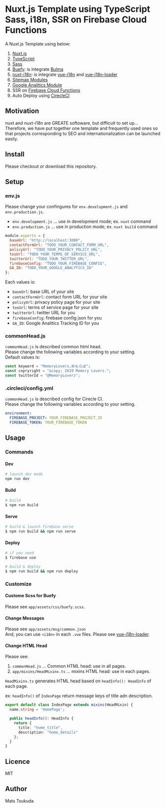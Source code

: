 # Nuxt.js Template using TypeScript Sass, i18n, SSR on Firebase Cloud Functions

A Nuxt.js Template using below:

1. [Nuxt.js](https://nuxtjs.org/)
2. [TypeScript](https://www.typescriptlang.org/)
3. [Sass](https://sass-lang.com/)
4. [Buefy](https://buefy.org/): is integrate [Bulma](https://bulma.io/)
5. [nuxt-i18n](https://github.com/nuxt-community/nuxt-i18n): is integrate [vue-i18n](https://github.com/kazupon/vue-i18n) and [vue-i18n-loader](https://github.com/kazupon/vue-i18n-loader)
6. [Sitemap Modules](https://github.com/nuxt-community/sitemap-module)
7. [Google Analitics Module](https://github.com/nuxt-community/analytics-module)
8. SSR on [Firebase Cloud Functions](https://firebase.google.com/docs/functions/)
9. Auto Deploy using [CirecleCI](https://circleci.com/)

## Motivation

nuxt and nuxt-i18n are GREATE softoware, but difficult to set up...  
Therefore, we have put together one template and frequently used ones so that projects corresponding to SEO and internationalization can be launched easily.

## Install

Please checkout or download this repository.

## Setup

### env.js

Please change your confingures for `env.development.js` and `env.production.js`.

- `env.development.js` ... use in development mode; ex. `nuxt` command
- `env.production.js` ... use in production mode; ex. `nuxt build` command

```javascript
module.exports = {
  baseUrl: "http://localhost:3000",
  contactFormUrl: "TODO_YOUR_CONTACT_FORM_URL",
  policyUrl: "TODO_YOUR_PRIVACY_POLICY_URL",
  tosUrl: "TODO_YOUR_TERMS_OF_SERVICE_URL",
  twitterUrl: "TODO_YOUR_TWITTER_URL",
  firebaseConfig: "TODO_YOUR_FIREBASE_CONFIG",
  GA_ID: "TODO_YOUR_GOOGLE_ANALYTICS_ID"
};
```

Each values is:

- `baseUrl`: base URL of your site
- `contactFormUrl`: contact form URL for your site
- `policyUrl`: privacy policy page for your site
- `tosUrl`: terms of service page for your site
- `twitterUrl`: twitter URL for you
- `firebaseConfig`: firebase config json for you
- `GA_ID`: Google Analitics Tracking ID for you

### commonHead.js

`commonHead.js` is described common html head.  
Please change the following variables according to your setting.  
Default values is:

```javascript
const keyword = "MemoryLovers,めもらば";
const copryright = "&copy; 2019 Memory Lovers.";
const twitterId = "@MemoryLoverz";
```

### .circleci/config.yml

`commonHead.js` is described config for Cirecle CI.  
Please change the following variables according to your setting.  

```yaml
environment:
  FIREBASE_PROJECT: YOUR_FIREBASE_PROJECT_ID
  FIREBASE_TOKEN: YOUR_FIREBASE_TOKEN
```

## Usage

### Commands

#### Dev

```sh
# launch dev mode
npm run dev
```

#### Build

```sh
# build
$ npm run build
```

#### Serve

```sh
# build & launch firebase serve
$ npm run build && npm run serve
```

#### Deploy

```sh
# if you need
$ firebase use

# build & deploy
$ npm run build && npm run deploy
```

### Customize

#### Custome Scss for Buefy

Please see `app/assets/css/buefy.scss`.

#### Change Messages

Please see `app/assets/msg/common.json`  
And, you can use `<i18n>` in each `.vue` files. Please see [vue-i18n-loader](https://github.com/kazupon/vue-i18n-loader).

#### Change HTML Head

Please see:

1. `commonHead.js` ... Common HTML head: use in all pages.
2. `app/mixins/HeadMixinx.ts` ... mixins HTML head: use in each pages.

`HeadMixinx.ts` generates HTML head based on `headInfo(): HeadInfo` of each page.

ex: `headInfo()` of `IndexPage` return message keys of title adn description.

```typescript
export default class IndexPage extends mixins(HeadMixin) {
  name:string = 'HomePage';

  public headInfo(): HeadInfo {
    return {
      title: "home_title",
      description: "home_details"
    };
  }
}
```

## Licence

MIT

## Author

Mats Tsukuda
